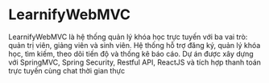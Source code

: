 # LearnifyWebMVC
LearnifyWebMVC là hệ thống quản lý khóa học trực tuyến với ba vai trò: quản trị viên, giảng viên và sinh viên. Hệ thống hỗ trợ đăng ký, quản lý khóa học, tìm kiếm, theo dõi tiến độ và thống kê báo cáo. Dự án được xây dựng với SpringMVC, Spring Security, Restful API, ReactJS và tích hợp thanh toán trực tuyến cùng chat thời gian thực
